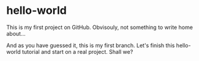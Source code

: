# hello-world
This is my first project on GitHub. Obvisouly, not something to write home about...

And as you have guessed it, this is my first branch. Let's finish this hello-world tutorial and start on a real project. Shall we?
